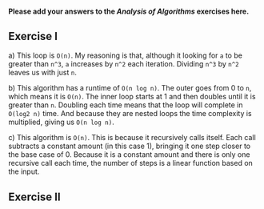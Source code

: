 #### Please add your answers to the ***Analysis of  Algorithms*** exercises here.

## Exercise I

a) This loop is `O(n)`. My reasoning is that, although it looking for `a` to be
greater than `n^3`, `a` increases by `n^2` each iteration. Dividing `n^3` by
`n^2` leaves us with just `n`.


b) This algorithm has a runtime of `O(n log n)`. The outer goes from 0 to `n`,
which means it is `O(n)`. The inner loop starts at 1 and then doubles until it
is greater than `n`. Doubling each time means that the loop will complete in
`O(log2 n)` time. And because they are nested loops the time complexity is
multiplied, giving us `O(n log n)`.


c) This algorithm is `O(n)`. This is because it recursively calls itself. Each
call subtracts a constant amount (in this case 1), bringing it one step closer
to the base case of 0. Because it is a constant amount and there is only one
recursive call each time, the number of steps is a linear function based on
the input.

## Exercise II


